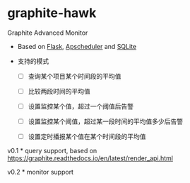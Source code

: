 # graphite-hawk
Graphite Advanced Monitor
* Based on [Flask](https://github.com/pallets/flask), [Apscheduler](https://github.com/agronholm/apscheduler) and [SQLite](https://www.sqlite.org/index.html)

* 支持的模式
    * [ ] 查询某个项目某个时间段的平均值
    * [ ] 比较两段时间的平均值
    * [ ] 设置监控某个值，超过一个阈值后告警
    * [ ] 设置监控某个阈值，超过某一段时间的平均值多少后告警
    * [ ] 设置定时播报某个值在某个时间段的平均值



v0.1
    * query support, based on https://graphite.readthedocs.io/en/latest/render_api.html

v0.2
    * monitor support

